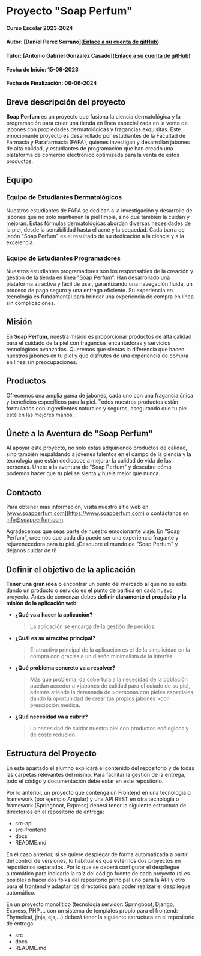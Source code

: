 
# Proyecto "Soap Perfum"

#### Curso Escolar 2023-2024
#### Autor: [Daniel Perez Serrano]([Enlace a su cuenta de gitHub](https://github.com/Dani-Ps))
#### Tutor: [Antonio Gabriel Gonzalez Casado]([Enlace a su cuenta de gitHub](https://github.com/antonio-gabriel-gonzalez-casado))
#### Fecha de Inicio: 15-09-2023
#### Fecha de Finalización: 06-06-2024

## Breve descripción del proyecto

**Soap Perfum** es un proyecto que fusiona la ciencia dermatológica y la programación para crear una tienda en línea especializada en la venta de jabones con propiedades dermatológicas y fragancias exquisitas. Este emocionante proyecto es desarrollado por estudiantes de la Facultad de Farmacia y Parafarmacia (FAPA), quienes investigan y desarrollan jabones de alta calidad, y estudiantes de programación que han creado una plataforma de comercio electrónico optimizada para la venta de estos productos.

## Equipo

### Equipo de Estudiantes Dermatológicos

Nuestros estudiantes de FAPA se dedican a la investigación y desarrollo de jabones que no solo mantienen la piel limpia, sino que también la cuidan y mejoran. Estas fórmulas dermatológicas abordan diversas necesidades de la piel, desde la sensibilidad hasta el acné y la sequedad. Cada barra de jabón "Soap Perfum" es el resultado de su dedicación a la ciencia y a la excelencia.

### Equipo de Estudiantes Programadores

Nuestros estudiantes programadores son los responsables de la creación y gestión de la tienda en línea "Soap Perfum". Han desarrollado una plataforma atractiva y fácil de usar, garantizando una navegación fluida, un proceso de pago seguro y una entrega eficiente. Su experiencia en tecnología es fundamental para brindar una experiencia de compra en línea sin complicaciones.

## Misión

En **Soap Perfum**, nuestra misión es proporcionar productos de alta calidad para el cuidado de la piel con fragancias encantadoras y servicios tecnológicos avanzados. Queremos que sientas la diferencia que hacen nuestros jabones en tu piel y que disfrutes de una experiencia de compra en línea sin preocupaciones.

## Productos

Ofrecemos una amplia gama de jabones, cada uno con una fragancia única y beneficios específicos para la piel. Todos nuestros productos están formulados con ingredientes naturales y seguros, asegurando que tu piel esté en las mejores manos.

## Únete a la Aventura de "Soap Perfum"

Al apoyar este proyecto, no solo estás adquiriendo productos de calidad, sino también respaldando a jóvenes talentos en el campo de la ciencia y la tecnología que están dedicados a mejorar la calidad de vida de las personas. Únete a la aventura de "Soap Perfum" y descubre cómo podemos hacer que tu piel se sienta y huela mejor que nunca.

## Contacto

Para obtener más información, visita nuestro sitio web en [www.soapperfum.com](https://www.soapperfum.com) o contáctanos en [info@soapperfum.com](mailto:info@soapperfum.com).

Agradecemos que seas parte de nuestro emocionante viaje. En "Soap Perfum", creemos que cada día puede ser una experiencia fragante y rejuvenecedora para tu piel. ¡Descubre el mundo de "Soap Perfum" y déjanos cuidar de ti!

## Definir el objetivo de la aplicación
**Tener una gran idea** o encontrar un punto del mercado al que no se esté dando un producto o servicio es el punto de partida en cada nuevo proyecto. Antes de comenzar debes **definir claramente el propósito y la misión de la aplicación web**:

- **¿Qué va a hacer la aplicación?**
  > La aplicación se encarga de la gestión de pedidos.
- **¿Cuál es su atractivo principal?** 
  > El atractivo principal de la aplicación es el de la simplicidad en la compra con 
  > gracias a un diseño minimalista de la interfaz.
- **¿Qué problema concreto va a resolver?** 
  >Más que problema, da cobertura a la necesidad de la población puedan acceder a >jabones de calidad para el cuiado de su piel, además atiende la demanada de >personas con pieles especiales, dando la oportunidad de crear tus propios jabones >con prescipción médica.
- **¿Qué necesidad va a cubrir?**
  >La necesidad de cuidar nuestra piel con productos ecólogicos y de coste reducido.

## Estructura del Proyecto

En este apartado el alumno explicará el contenido del repositorio y de todas las carpetas relevantes del mismo. Para facilitar la gestión de la entrega, todo el código y documentación debe estar en este repositorio.

Por lo anterior, un proyecto que contenga un Frontend en una tecnología o framework (por ejemplo Angular) y una API REST en otra tecnología o framework (Springboot, Express) deberá tener la siguiente estructura de directorios en el repositorio de entrega:

- src-api
- src-frontend
- docs
- README.md

En el caso anterior, si se quiere desplegar de forma automatizada a partir del control de versiones, lo habitual es que estén los dos proyectos en repositorios separados. Por lo que se deberá configurar el despliegue automático para indicarle la raíz del código fuente de cada proyecto (si es posible) o hacer dos folks del repositorio principal uno para la API y otro para el frontend y adaptar los directorios para poder realizar el despliegue automático.

En un proyecto monolítico (tecnología servidor: Springboot, Django, Express, PHP,... con un sistema de templates propio para el frontend: Thymeleaf, jinja, ejs,...) deberá tener la siguiente estructura en el repositorio de entrega:

- src
- docs
- README.md
